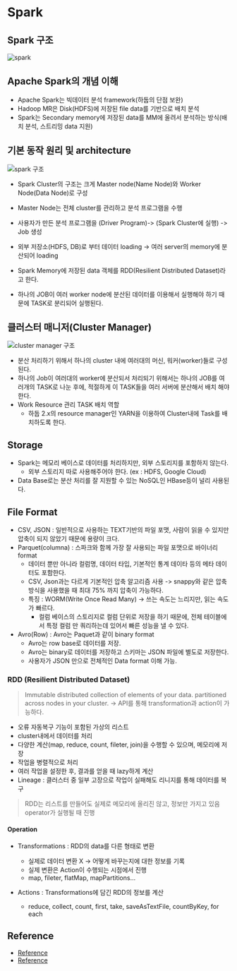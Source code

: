 # Spark

## Spark 구조  
![spark](https://user-images.githubusercontent.com/105041834/191177917-992c2aea-aab5-45e9-b678-cb0f8cc6f9bb.jpg)  


## Apache Spark의 개념 이해
- Apache Spark는 빅데이터 분석 framework(하둡의 단점 보완)  
- Hadoop MR은 Disk(HDFS)에 저장된 file data를 기반으로 배치 분석
- Spark는 Secondary memory에 저장된 data를 MM에 올려서 분석하는 방식(배치 분석, 스트리밍 data 지원)


## 기본 동작 원리 및 architecture  
![spark 구조](https://user-images.githubusercontent.com/105041834/191178319-205c7083-0d98-495e-920d-c5f3e2aa8b6a.jpg)  

- Spark Cluster의 구조는 크게 Master node(Name Node)와 Worker Node(Data Node)로 구성  
- Master Node는 전체 cluster를 관리하고 분석 프로그램을 수행
- 사용자가 만든 분석 프로그램을 (Driver Program)-> (Spark Cluster에 실행) -> Job 생성

- 외부 저장소(HDFS, DB)로 부터 데이터 loading -> 여러 server의 memory에 분산되어 loading
- Spark Memory에 저장된 data 객체를 RDD(Resilient Distributed Dataset)라고 한다. 
- 하나의 JOB이 여러 worker node에 분산된 데이터를 이용해서 실행해야 하기 때문에 TASK로 분리되어 실행된다.


## 클러스터 매니저(Cluster Manager)

![cluster manager 구조](https://user-images.githubusercontent.com/105041834/191179214-3cddb0ba-8409-4cd3-b434-38efb1afd421.jpg)  

- 분산 처리하기 위해서 하나의 cluster 내에 여러대의 머신, 워커(worker)들로 구성된다.  
- 하나의 Job이 여러대의 worker에 분산되서 처리되기 위해서는 하나의 JOB를 여러개의 TASK로 나눈 후에, 적절하게 이 TASK들을 여러 서버에 분산해서 배치 해야 한다.
- Work Resource 관리 TASK 배치 역할
  - 하둡 2.x의 resource manager인 YARN을 이용하여 Cluster내에 Task를 배치하도록 한다.


## Storage
- Spark는 메모리 베이스로 데이터를 처리하지만, 외부 스토리지를 포함하지 않는다.
  - 외부 스토리지 따로 사용해주어야 한다. (ex : HDFS, Google Cloud)
- Data Base로는 분산 처리를 잘 지원할 수 있는 NoSQL인 HBase등이 널리 사용된다.


## File Format
- CSV, JSON : 일반적으로 사용하는 TEXT기반의 파일 포맷, 사람이 읽을 수 있지만 압축이 되지 않았기 때문에 용량이 크다.
- Parquet(columna) : 스파크와 함께 가장 잘 사용되는 파일 포맷으로 바이너리 format
  - 데이터 뿐만 아니라 컬럼명, 데이터 타입, 기본적인 통계 데이타 등의 메타 데이터도 포함한다. 
  - CSV, Json과는 다르게 기본적인 압축 알고리즘 사용 -> snappy와 같은 압축 방식을 사용했을 때 최대 75% 까지 압축이 가능하다.
  - 특징 : WORM(Write Once Read Many) -> 쓰는 속도는 느리지만, 읽는 속도가 빠르다.
    - 컬럼 베이스의 스토리지로 컬럼 단위로 저장을 하기 때문에, 전체 테이블에서 특정 컬럼 만 쿼리하는데 있어서 빠른 성능을 낼 수 있다.
- Avro(Row) : Avro는 Paquet과 같이 binary format
  - Avro는 row base로 데이터를 저장.
  - Avro는 binary로 데이터를 저장하고 스키마는 JSON 파일에 별도로 저장한다.
  - 사용자가 JSON 만으로 전체적인 Data format 이해 가능.


### RDD (Resilient Distributed Dataset)
> Immutable distributed collection of elements of your data. partitioned across nodes in 
> your cluster. -> API를 통해 transformation과 action이 가능하다.

- 오류 자동복구 기능이 포함된 가상의 리스트
- cluster내에서 데이터를 처리
- 다양한 계산(map, reduce, count, fileter, join)을 수행할 수 있으며, 메모리에 저장
- 작업을 병렬적으로 처리
- 여러 작업을 설정한 후, 결과를 얻을 때 lazy하게 계산
- Lineage : 클러스터 중 일부 고장으로 작업이 실패해도 리니지를 통해 데이터를 복구  
> RDD는 리스트를 만들어도 실제로 메모리에 올리진 않고, 정보만 가지고 있음 operator가 실행될 때 진행

#### Operation
- Transformations : RDD의 data를 다른 형태로 변환
  - 실제로 데이터 변환 X -> 어떻게 바꾸는지에 대한 정보를 기록
  - 실제 변환은 Action이 수행되는 시점에서 진행
  - map, fileter, flatMap, mapPartitions...

- Actions : Transformations에 담긴 RDD의 정보를 계산
  - reduce, collect, count, first, take, saveAsTextFile, countByKey, for each




## Reference
- [Reference](https://bcho.tistory.com/1387#:~:text=%EC%8A%A4%ED%8C%8C%ED%81%AC%EB%8A%94%20%EB%8D%B0%EC%9D%B4%ED%84%B0%EB%A5%BC%20%EB%B6%84%EC%82%B0,%EB%B6%84%EC%82%B0%ED%95%B4%EC%84%9C%20%EB%B0%B0%EC%B9%98%20%ED%95%B4%EC%95%BC%20%ED%95%9C%EB%8B%A4.)
- [Reference](https://zzsza.github.io/data/2018/05/29/apache-spark-intro/)